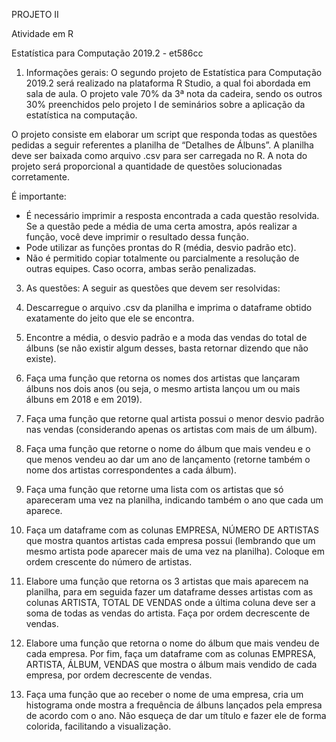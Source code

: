 PROJETO II

Atividade em R

Estatística para Computação 2019.2 - et586cc

1. Informações gerais: O segundo projeto de Estatística para Computação 2019.2 será realizado na plataforma R Studio, a qual foi abordada em sala de aula. O projeto vale 70% da 3ª nota da cadeira, sendo os outros 30% preenchidos pelo projeto I de seminários sobre a aplicação da estatística na computação.


O projeto consiste em elaborar um script que responda todas as questões pedidas a seguir referentes a planilha de “Detalhes de Álbuns”. A planilha deve ser baixada como arquivo .csv para ser carregada no R. A nota do projeto será proporcional a quantidade de questões solucionadas corretamente.


É importante:


* É necessário imprimir a resposta encontrada a cada questão resolvida. Se a questão pede a média de uma certa amostra, após realizar a função, você deve imprimir o resultado dessa função.
* Pode utilizar as funções prontas do R (média, desvio padrão etc).
* Não é permitido copiar totalmente ou parcialmente a resolução de outras equipes. Caso ocorra, ambas serão penalizadas.








3. As questões:  A seguir as questões que devem ser resolvidas:


1. Descarregue o arquivo .csv da planilha e imprima o dataframe obtido exatamente do jeito que ele se encontra.
2. Encontre a média, o desvio padrão e a moda das vendas do total de álbuns (se não existir algum desses, basta retornar dizendo que não existe).
3. Faça uma função que retorna os nomes dos artistas que lançaram álbuns nos dois anos (ou seja, o mesmo artista lançou um ou mais álbuns em 2018 e em 2019).
4. Faça uma função que retorne qual artista possui o menor desvio padrão nas vendas (considerando apenas os artistas com mais de um álbum).
5. Faça uma função que retorne o nome do álbum que mais vendeu e o que menos vendeu ao dar um ano de lançamento (retorne também o nome dos artistas correspondentes a cada álbum).
6. Faça uma função que retorne uma lista com os artistas que só apareceram uma vez na planilha, indicando também o ano que cada um aparece.
7. Faça um dataframe com as colunas EMPRESA, NÚMERO DE ARTISTAS que mostra quantos artistas cada empresa possui (lembrando que um mesmo artista pode aparecer mais de uma vez na planilha). Coloque em ordem crescente do número de artistas.
8. Elabore uma função que retorna os 3 artistas que mais aparecem na planilha, para em seguida fazer um dataframe desses artistas com as colunas ARTISTA, TOTAL DE VENDAS onde a última coluna deve ser a soma de todas as vendas do artista. Faça por ordem decrescente de vendas.
9. Elabore uma função que retorna o nome do álbum que mais vendeu de cada empresa. Por fim, faça um dataframe com as colunas EMPRESA, ARTISTA, ÁLBUM, VENDAS que mostra o álbum mais vendido de cada empresa, por ordem decrescente de vendas.
10. Faça uma função que ao receber o nome de uma empresa, cria um histograma onde mostra a frequência de álbuns lançados pela empresa de acordo com o ano. Não esqueça de dar um título e fazer ele de forma colorida, facilitando a visualização.
